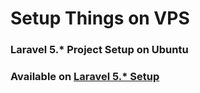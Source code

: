 # Setup Things on VPS

### Laravel 5.* Project Setup on Ubuntu
### Available on [Laravel 5.* Setup](https://masiur.github.io/vps/laravel/5)


